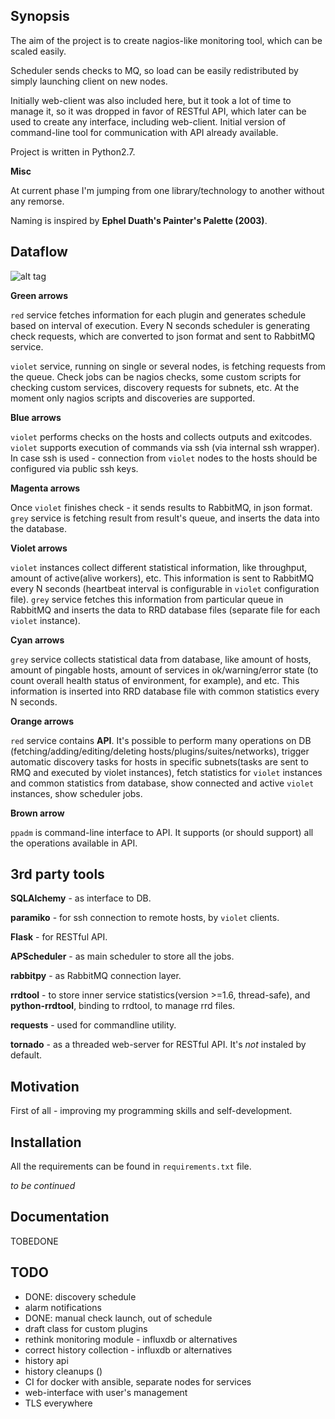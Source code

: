 ## Synopsis

The aim of the project is to create nagios-like monitoring tool, which can be
scaled easily.

Scheduler sends checks to MQ, so load can be easily redistributed by
simply launching client on new nodes.

Initially web-client was also included here, but it took a lot of time to
manage it, so it was dropped in favor of RESTful API, which later can be
used to create any interface, including web-client. Initial version of
command-line tool for communication with API already available.

Project is written in Python2.7.

**Misc**

At current phase I'm jumping from one library/technology to another without any
remorse.

Naming is inspired by __Ephel Duath's Painter's Palette (2003)__.

## Dataflow

![alt tag](https://s15.postimg.org/cvgrjgv5n/ppalette.png "ppalette dataflow")

**Green arrows**

`red` service fetches information for each plugin and generates schedule
based on interval of execution. Every N seconds scheduler is generating
check requests, which are converted to json format and sent to RabbitMQ
service.

`violet` service, running on single or several nodes, is
fetching requests from the queue. Check jobs can be nagios checks,
some custom scripts for checking custom services, discovery requests
for subnets, etc. At the moment only nagios scripts and discoveries are
supported.

**Blue arrows**

`violet` performs checks on the hosts and collects outputs and exitcodes.
`violet` supports execution of commands via ssh (via internal ssh
wrapper). In case ssh is used - connection from `violet` nodes to the
hosts should be configured via public ssh keys.

**Magenta arrows**

Once `violet` finishes check - it sends results to RabbitMQ, in json
format. `grey` service is fetching result from result's queue, and
inserts the data into the database.

**Violet arrows**

`violet` instances collect different statistical information, like
throughput, amount of active(alive workers), etc. This information
is sent to RabbitMQ every N seconds (heartbeat interval is configurable
in `violet` configuration file). `grey` service fetches this information
from particular queue in RabbitMQ and inserts the data to RRD database
files (separate file for each `violet` instance).

**Cyan arrows**

`grey` service collects statistical data from database, like amount of
hosts, amount of pingable hosts, amount of services in ok/warning/error
state (to count overall health status of environment, for example), and
etc. This information is inserted into RRD database file with common
statistics every N seconds.

**Orange arrows**

`red` service contains __API__. It's possible to perform many operations on
DB (fetching/adding/editing/deleting hosts/plugins/suites/networks),
trigger automatic discovery tasks for hosts in specific subnets(tasks
are sent to RMQ and executed by violet instances), fetch statistics for
`violet` instances and common statistics from database, show connected and
active `violet` instances, show scheduler jobs.

**Brown arrow**

`ppadm` is command-line interface to API. It supports (or should support)
all the operations available in API.

## 3rd party tools

__SQLAlchemy__ - as interface to DB.

__paramiko__ - for ssh connection to remote hosts, by `violet` clients.

__Flask__ - for RESTful API.

__APScheduler__ - as main scheduler to store all the jobs.

__rabbitpy__ - as RabbitMQ connection layer.

__rrdtool__ - to store inner service statistics(version >=1.6, thread-safe),
and __python-rrdtool__, binding to rrdtool, to manage rrd files.

__requests__ - used for commandline utility.

__tornado__ - as a threaded web-server for RESTful API. It's _not_ instaled
by default.

## Motivation

First of all - improving my programming skills and self-development.

## Installation

All the requirements can be found in `requirements.txt` file.

_to be continued_

## Documentation

TOBEDONE

## TODO

* DONE: discovery schedule
* alarm notifications
* DONE: manual check launch, out of schedule
* draft class for custom plugins
* rethink monitoring module - influxdb or alternatives
* correct history collection - influxdb or alternatives
* history api
* history cleanups ()
* CI for docker with ansible, separate nodes for services
* web-interface with user's management
* TLS everywhere
